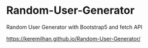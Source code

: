 # Random-User-Generator
Random User Generator with Bootstrap5 and fetch API

https://keremilhan.github.io/Random-User-Generator/
